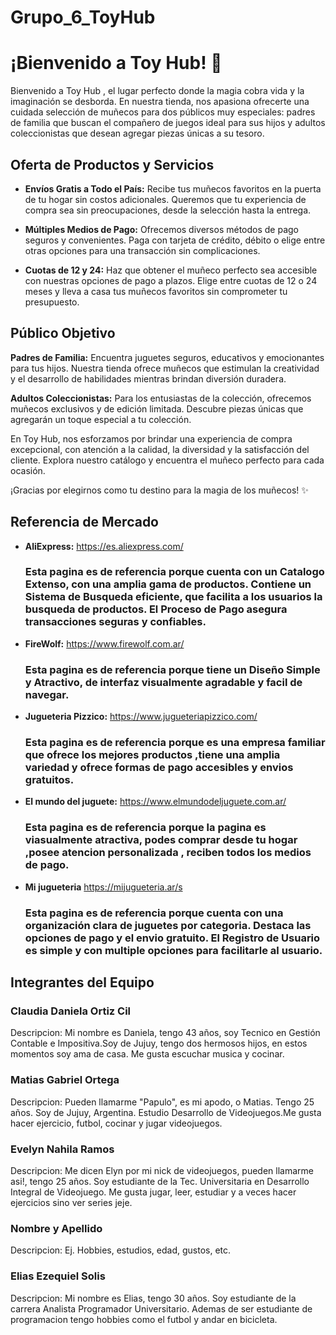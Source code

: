 # Grupo_6_ToyHub
# ¡Bienvenido a Toy Hub! 🎉

Bienvenido a Toy Hub , el lugar perfecto donde la magia cobra vida y la imaginación se desborda. En nuestra tienda, nos apasiona ofrecerte una cuidada selección de muñecos para dos públicos muy especiales: padres de familia que buscan el compañero de juegos ideal para sus hijos y adultos coleccionistas que desean agregar piezas únicas a su tesoro.

## Oferta de Productos y Servicios

- **Envíos Gratis a Todo el País:** Recibe tus muñecos favoritos en la puerta de tu hogar sin costos adicionales. Queremos que tu experiencia de compra sea sin preocupaciones, desde la selección hasta la entrega.

- **Múltiples Medios de Pago:** Ofrecemos diversos métodos de pago seguros y convenientes. Paga con tarjeta de crédito, débito o elige entre otras opciones para una transacción sin complicaciones.

- **Cuotas de 12 y 24:** Haz que obtener el muñeco perfecto sea accesible con nuestras opciones de pago a plazos. Elige entre cuotas de 12 o 24 meses y lleva a casa tus muñecos favoritos sin comprometer tu presupuesto.

## Público Objetivo

**Padres de Familia:** Encuentra juguetes seguros, educativos y emocionantes para tus hijos. Nuestra tienda ofrece muñecos que estimulan la creatividad y el desarrollo de habilidades mientras brindan diversión duradera.

**Adultos Coleccionistas:** Para los entusiastas de la colección, ofrecemos muñecos exclusivos y de edición limitada. Descubre piezas únicas que agregarán un toque especial a tu colección.

En Toy Hub, nos esforzamos por brindar una experiencia de compra excepcional, con atención a la calidad, la diversidad y la satisfacción del cliente. Explora nuestro catálogo y encuentra el muñeco perfecto para cada ocasión.

¡Gracias por elegirnos como tu destino para la magia de los muñecos! ✨

## Referencia de Mercado

- **AliExpress:** https://es.aliexpress.com/
    <h3>Esta pagina es de referencia porque cuenta con un Catalogo Extenso, con una amplia gama de productos. Contiene un Sistema de Busqueda eficiente, que facilita a los usuarios la busqueda de productos. El Proceso de Pago asegura transacciones seguras y confiables.</h3>
- **FireWolf:** https://www.firewolf.com.ar/
    <h3>Esta pagina es de referencia porque tiene un Diseño Simple y Atractivo, de interfaz visualmente agradable y facil de navegar.</h3>
- **Jugueteria Pizzico:** https://www.jugueteriapizzico.com/
    <h3>Esta pagina es de referencia porque es una empresa familiar que ofrece los mejores productos ,tiene una amplia variedad y ofrece formas de pago accesibles y envios gratuitos. </h3>
- **El mundo del juguete:** https://www.elmundodeljuguete.com.ar/
    <h3>Esta pagina es de referencia porque la pagina es viasualmente atractiva, podes comprar desde tu hogar ,posee atencion personalizada , reciben todos los medios de pago.  </h3>
- **Mi jugueteria** https://mijugueteria.ar/s
    <h3>Esta pagina es de referencia porque cuenta con una organización clara de juguetes por categoria. Destaca las opciones de pago y el envio gratuito. El Registro de Usuario es simple y con multiple opciones para facilitarle al usuario.</h3>

## Integrantes del Equipo
 
 <h3>Claudia Daniela Ortiz Cil</h3>
  Descripcion: Mi nombre es Daniela, tengo 43 años, soy Tecnico en Gestión Contable e Impositiva.Soy de Jujuy, tengo dos hermosos hijos, en estos momentos soy ama de casa. Me gusta escuchar musica y cocinar. 

 <h3>Matias Gabriel Ortega</h3>
  Descripcion: Pueden llamarme "Papulo", es mi apodo, o Matias. Tengo 25 años. Soy de Jujuy, Argentina. Estudio Desarrollo de Videojuegos.Me gusta hacer ejercicio, futbol, cocinar y jugar videojuegos.  

 <h3>Evelyn Nahila Ramos</h3>
  Descripcion: Me dicen Elyn por mi nick de videojuegos, pueden llamarme asi!, tengo 25 años. Soy estudiante de la Tec. Universitaria en Desarrollo Integral de Videojuego. Me gusta jugar, leer, estudiar y a veces hacer ejercicios sino ver series jeje.

 <h3>Nombre y Apellido</h3>
  Descripcion: Ej. Hobbies, estudios, edad, gustos, etc.

 <h3>Elias Ezequiel Solis</h3>
  Descripcion: Mi nombre es Elias, tengo 30 años. Soy estudiante de la carrera Analista Programador Universitario. Ademas de ser estudiante de programacion tengo hobbies como el futbol y andar en bicicleta. 
